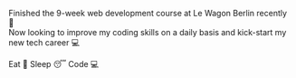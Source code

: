 <!--
**coDecs27/coDecs27** is a ✨ _special_ ✨ repository because its `README.md` (this file) appears on your GitHub profile. -->

Finished the 9-week web development course at Le Wagon Berlin recently  💪
<br>
Now looking to improve my coding skills on a daily basis and kick-start my new tech career 💻

Eat  :fork_and_knife:   Sleep  :sleeping:   Code :computer:
